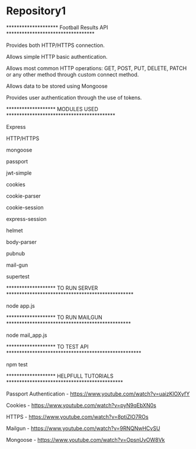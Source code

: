 # Repository1

******************** Football Results API **********************************


Provides both HTTP/HTTPS connection.

Allows simple HTTP basic authentication.

Allows most common HTTP operations: GET, POST, PUT, DELETE, PATCH or any other method through custom connect method.

Allows data to be stored using Mongoose

Provides user authentication through the use of tokens.

******************* MODULES USED ******************************************

Express

HTTP/HTTPS

mongoose

passport 

jwt-simple

cookies

cookie-parser

cookie-session

express-session

helmet

body-parser

pubnub

mail-gun

supertest

******************* TO RUN SERVER *************************************************

node app.js

******************* TO RUN MAILGUN ************************************************

node mail_app.js

******************* TO TEST API ****************************************************

npm test

******************* HELPFULL TUTORIALS *********************************************

Passport Authentication - https://www.youtube.com/watch?v=uaizKlOXyfY

Cookies - https://www.youtube.com/watch?v=pyN9qEbXN0s

HTTPS - https://www.youtube.com/watch?v=8ptiZlO7ROs

Mailgun - https://www.youtube.com/watch?v=9RNQNwHCvSU

Mongoose - https://www.youtube.com/watch?v=OpsnUvOW8Vk



